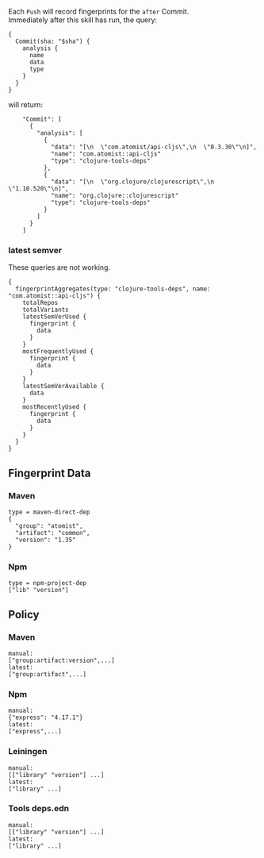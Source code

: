 
Each `Push` will record fingerprints for the `after` Commit.  
Immediately after this skill has run, the query:

```
{
  Commit(sha: "$sha") {
    analysis {
      name
      data
      type
    }
  }
}
```

will return:

```
    "Commit": [
      {
        "analysis": [
          {
            "data": "[\n  \"com.atomist/api-cljs\",\n  \"0.3.30\"\n]",
            "name": "com.atomist::api-cljs"
            "type": "clojure-tools-deps"
          },
          {
            "data": "[\n  \"org.clojure/clojurescript\",\n  \"1.10.520\"\n]",
            "name": "org.clojure::clojurescript"
            "type": "clojure-tools-deps" 
          }
        ]
      }
    ]
```

### latest semver

These queries are not working.

```
{
  fingerprintAggregates(type: "clojure-tools-deps", name: "com.atomist::api-cljs") {
    totalRepos
    totalVariants
    latestSemVerUsed {
      fingerprint {
        data
      }
    }
    mostFrequentlyUsed {
      fingerprint {
        data
      }
    }
    latestSemVerAvailable {
      data
    }
    mostRecentlyUsed {
      fingerprint {
        data
      }
    }
  }
}
```

## Fingerprint Data

### Maven

```
type = maven-direct-dep
{
  "group": "atomist",
  "artifact": "common",
  "version": "1.35"
}
```

### Npm

```
type = npm-project-dep
["lib" "version"]
```

## Policy



### Maven

```
manual:
["group:artifact:version",...]
latest:
["group:artifact",...]
```

### Npm

```
manual:
{"express": "4.17.1"}
latest:
["express",...]
```

### Leiningen
```
manual:
[["library" "version"] ...]
latest:
["library" ...]
```

### Tools deps.edn

```
manual:
[["library" "version"] ...]
latest:
["library" ...]
```

